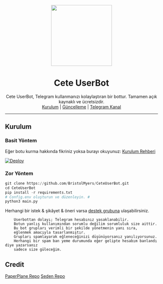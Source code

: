 <div align="center">
  <img src="https://hizliresim.com/2FjxCS" width="200" height="200">
  <h1>Cete UserBot</h1>
</div>
<p align="center">
    Cete UserBot, Telegram kullanmanızı kolaylaştıran bir bottur. Tamamen açık kaynaklı ve ücretsizdir.
    <br>
        <a href="https://github.com/BristolMyers/CeteUserBot/blob/master/README.md#kurulum">Kurulum</a> |
        <a href="https://github.com/BristolMyers/CeteUserBot/wiki/G%C3%BCncelleme">Güncelleme</a> |
        <a href="https://t.me/CeteUserBot">Telegram Kanal</a>
    <br>
</p>

----

## Kurulum
### Basit Yöntem
Eğer botu kurma hakkında fikriniz yoksa burayı okuyunuz: [Kurulum Rehberi](https://github.com/BristolMyers/CeteUserBot/wiki/Kurulum/)

[![Deploy](https://www.herokucdn.com/deploy/button.svg)](https://heroku.com/deploy?template=https://github.com/BristolMyers/CeteUserBot)
### Zor Yöntem
```python
git clone https://github.com/BristolMyers/CeteUserBot.git
cd CeteUserBot
pip install -r requirements.txt
# Config.env oluşturun ve düzenleyin. #
python3 main.py
```
 
Herhangi bir istek & şikâyet & öneri varsa [destek grubuna](https://t.me/CeteUserBot) ulaşabilirsiniz.

```
    Userbottan dolayı; Telegram hesabınız yasaklanabilir.
    Botun yanlış kullanımından sorumlu değilim sorumluluk size aittir.
    Bu bot grupları verimli bir şekilde yönetmenin yanı sıra,
    eğlenmek amacıyla tasarlanmıştır.
    Grupları spamlayarak eğleneceğinizi düşünüyorsanız yanılıyorsunuz.
    Herhangi bir spam ban yeme durumunda eğer gelipte hesabım banlandı diye yazarsanız
    sadece size güleceğim.
```

## Credit
[PaperPlane Repo](https://github.com/RaphielGang/Telegram-Paperplane)
[Seden Repo](https://github.com/TeamDerUntergang/Telegram-UserBot)
